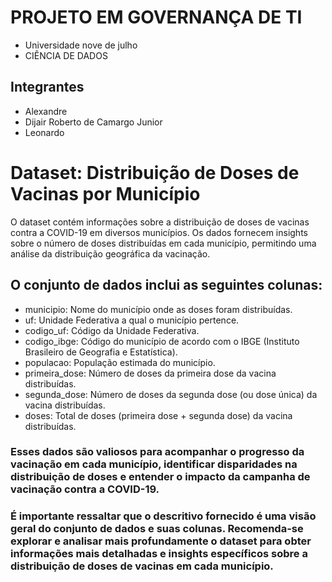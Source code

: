 # PROJETO EM GOVERNANÇA DE TI

* Universidade nove de julho
* CIÊNCIA DE DADOS


## Integrantes
* Alexandre 
* Dijair Roberto de Camargo Junior
* Leonardo 


# Dataset: Distribuição de Doses de Vacinas por Município

O dataset contém informações sobre a distribuição de doses de vacinas contra a COVID-19 em diversos municípios. Os dados fornecem insights sobre o número de doses distribuídas em cada município, permitindo uma análise da distribuição geográfica da vacinação.

## O conjunto de dados inclui as seguintes colunas:
* municipio: Nome do município onde as doses foram distribuídas.
* uf: Unidade Federativa a qual o município pertence.
* codigo_uf: Código da Unidade Federativa.
* codigo_ibge: Código do município de acordo com o IBGE (Instituto Brasileiro de Geografia e Estatística).
* populacao: População estimada do município.
* primeira_dose: Número de doses da primeira dose da vacina distribuídas.
* segunda_dose: Número de doses da segunda dose (ou dose única) da vacina distribuídas.
* doses: Total de doses (primeira dose + segunda dose) da vacina distribuídas.

### Esses dados são valiosos para acompanhar o progresso da vacinação em cada município, identificar disparidades na distribuição de doses e entender o impacto da campanha de vacinação contra a COVID-19.

### É importante ressaltar que o descritivo fornecido é uma visão geral do conjunto de dados e suas colunas. Recomenda-se explorar e analisar mais profundamente o dataset para obter informações mais detalhadas e insights específicos sobre a distribuição de doses de vacinas em cada município.
